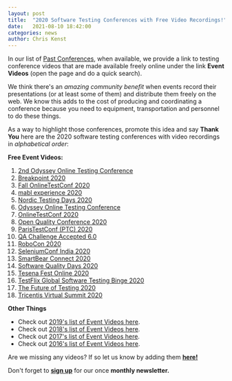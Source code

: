 ```yaml
---
layout: post
title:  "2020 Software Testing Conferences with Free Video Recordings!"
date:   2021-08-10 18:42:00
categories: news
author: Chris Kenst
---
```


In our list of <a href="/past" target="_blank">Past Conferences</a>, when available, we provide a link to testing conference videos that are made available freely online under the link **Event Videos** (open the page and do a quick search).

We think there's an *amazing community benefit* when events record their presentations (or at least some of them) and distribute them freely on the web. We know this adds to the cost of producing and coordinating a conference because you need to equipment, transportation and personnel to do these things. 

As a way to highlight those conferences, promote this idea and say **Thank You** here are the 2020 software testing conferences with video recordings in *alphabetical order*:

**Free Event Videos:**

1. <a href="https://odyssey.kobiton.com/recordings-summer-odyssey-2020/?utm_source=testingconferences" target="_blank">2nd Odyssey Online Testing Conference</a>
1. <a href="https://www.browserstack.com/events/breakpoint/breakpoint-2020?utm_source=testingconferences" target="_blank">Breakpoint 2020</a>
1. <a href="https://www.youtube.com/playlist?list=PLg74w4qP0mfHpDKY2e1jctToOSnSLuh0K" target="_blank">Fall OnlineTestConf 2020</a>
1. <a href="https://www.mabl.com/library/tag/experience?type=videos" target="_blank">mabl experience 2020</a>
1. <a href="https://worksup.com/ntd2021/" target="_blank">Nordic Testing Days 2020</a>
1. <a href="https://odyssey.kobiton.com/recordings-summer-odyssey-2020/?utm_source=testingconferences" target="_blank">Odyssey Online Testing Conference</a>
1. <a href="https://www.youtube.com/playlist?list=PLg74w4qP0mfE8CILPRm7cpHlEFPG2By2n" target="_blank">OnlineTestConf 2020</a>
1. <a href="https://2020.openqualityconf.com/replays/" target="_blank">Open Quality Conference 2020</a>
1. <a href="https://www.youtube.com/playlist?list=PLMXjuFj7QC6YXbiwXGdvjgRcJE7gdU5kq" target="_blank">ParisTestConf (PTC) 2020</a>
1. <a href="https://www.youtube.com/playlist?list=PLypOOWzseUBbe4-wB8U-tLVTKw-x5kWTQ" target="_blank">QA Challenge Accepted 6.0</a>
1. <a href="https://www.youtube.com/playlist?list=PLSK6YK5OGX1AZMAffD8EiTDq0lfzshRNg" target="_blank">RoboCon 2020</a>
1. <a href="https://www.youtube.com/hashtag/seconf2020" target="_blank">SeleniumConf India 2020</a>
1. <a href="https://smartbear.com/connect/replay/" target="_blank">SmartBear Connect 2020</a>
1. <a href="https://2020.software-quality-days.com/konferenz/videos/" target="_blank">Software Quality Days 2020</a>
1. <a href="https://www.youtube.com/playlist?list=PLnKYhe4WGrhDzWbF3R_oskrkUUaYZhYLJ" target="_blank">Tesena Fest Online 2020</a>
1. <a href="https://www.youtube.com/playlist?list=PLYS2_EZ_4iORJDzl9wIEprQJNv69p3ZOg" target="_blank">TestFlix Global Software Testing Binge 2020</a>
1. <a href="https://applitools.com/on-demand-videos/fot-north-america-september-2020/" target="_blank">The Future of Testing 2020</a>
1. <a href="https://www.tricentis.com/virtual-summit-highlights/?utm_source=testingconferences" target="_blank">Tricentis Virtual Summit 2020</a>

**Other Things**

- Check out <a href="/news/2020/09/24/2019-videos.html" target="_blank">2019's list of Event Videos here</a>.
- Check out <a href="/news/2021/07/29/2018-videos.html" target="_blank">2018's list of Event Videos here</a>.
- Check out <a href="/news/2017/12/12/2017-videos.html" target="_blank">2017's list of Event Videos here</a>.
- Check out <a href="/news/2017/12/11/2016-videos.html" target="_blank">2016's list of Event Videos here</a>.

Are we missing any videos? If so let us know by adding them **<a href="https://github.com/TestingConferences/testingconferences.github.io/blob/main/_data/past.yml" target="_blank">here!</a>**

Don't forget to **[sign up](http://eepurl.com/c4paYT)** for our once **monthly newsletter.**

